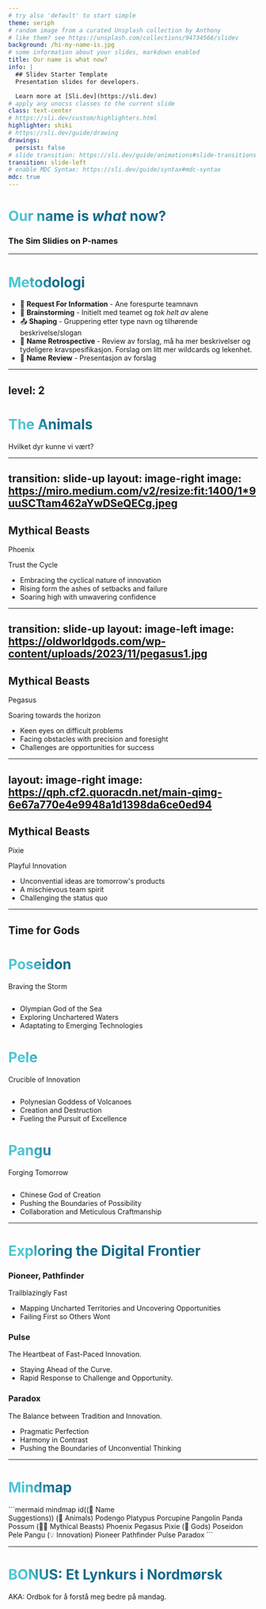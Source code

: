 ```yaml
---
# try also 'default' to start simple
theme: seriph
# random image from a curated Unsplash collection by Anthony
# like them? see https://unsplash.com/collections/94734566/slidev
background: /hi-my-name-is.jpg
# some information about your slides, markdown enabled
title: Our name is what now?
info: |
  ## Slidev Starter Template
  Presentation slides for developers.

  Learn more at [Sli.dev](https://sli.dev)
# apply any unocss classes to the current slide
class: text-center
# https://sli.dev/custom/highlighters.html
highlighter: shiki
# https://sli.dev/guide/drawing
drawings:
  persist: false
# slide transition: https://sli.dev/guide/animations#slide-transitions
transition: slide-left
# enable MDC Syntax: https://sli.dev/guide/syntax#mdc-syntax
mdc: true
---
```


<div class="bg-gray-900 bg-opacity-30 p-2 rounded-md">
  <h1 class="text-blue-200">Our name is <i>what</i> now?</h1>

  <h3 class="text-green-300">The Sim Slidies on P-names</h3>
</div>

---

# Metodologi

- 📝 **Request For Information** - Ane forespurte teamnavn
- 🧠 **Brainstorming** - Initielt med teamet og *tok helt av* alene
- 📤 **Shaping** - Gruppering etter type navn og tilhørende beskrivelse/slogan
- 🤖 **Name Retrospective** - Review av forslag, må ha mer beskrivelser og tydeligere kravspesifikasjon. Forslag om litt mer wildcards og lekenhet.
- 🎉 **Name Review** - Presentasjon av forslag

<style>
h1 {
  background-color: #2B90B6;
  background-image: linear-gradient(45deg, #4EC5D4 10%, #146b8c 20%);
  background-size: 100%;
  -webkit-background-clip: text;
  -moz-background-clip: text;
  -webkit-text-fill-color: transparent;
  -moz-text-fill-color: transparent;
}
</style>

<!--
Here is another comment.
-->

---
level: 2
---

# The Animals

Hvilket dyr kunne vi vært?

<div class="grid grid-cols-3 gap-4 justify-center">

<PictureCard 
  v-click
  title="Podengo" 
  slogan="Brilliant's Best Friend"
  tag="Loyalty"
  image="https://media3.giphy.com/media/v1.Y2lkPTc5MGI3NjExcHNyamY3MjBubDlneGNrdjN3Z3kyaWNqaW02MmdrdjNwM3QxOHN6YyZlcD12MV9pbnRlcm5hbF9naWZfYnlfaWQmY3Q9Zw/MT9dJhvWLo1CL8D74x/giphy.gif"
/>

<PictureCard 
  v-click
  title="Platypus" 
  slogan="Unexpected Excellence"
  description="It shouldn't work but it does."
  tag="Versatility"
  image="https://i.pinimg.com/originals/78/c8/85/78c885323c5db9435081804a57d49558.gif" 
/>

<PictureCard 
  v-click
  title="Porcupine" 
  slogan="Small but Packs a Punch"
  tag="Resiliience"
  image="https://64.media.tumblr.com/ef7c65181d0506ba81c1553dc7d70280/tumblr_o7c3k02uCd1qfthy3o2_400.gif"
/>

<PictureCard 
  v-click
  title="Pangolin" 
  slogan="Upping the Scale"
  tag="Adaptability"
  image="https://i.pinimg.com/originals/93/ce/da/93cedadc3d7cdd2f5a57386b29b4650b.gif"
/>

<PictureCard  
  v-click
  title="Panda" 
  tag="Diligence" 
  slogan="Keeper of the Forest of Ideas" 
  image="https://images-wixmp-ed30a86b8c4ca887773594c2.wixmp.com/f/532ac8fa-5d42-4cd0-823a-13c07e3a7350/dfum52o-bc984501-a741-4402-8cd2-99bbd361317b.gif?token=eyJ0eXAiOiJKV1QiLCJhbGciOiJIUzI1NiJ9.eyJzdWIiOiJ1cm46YXBwOjdlMGQxODg5ODIyNjQzNzNhNWYwZDQxNWVhMGQyNmUwIiwiaXNzIjoidXJuOmFwcDo3ZTBkMTg4OTgyMjY0MzczYTVmMGQ0MTVlYTBkMjZlMCIsIm9iaiI6W1t7InBhdGgiOiJcL2ZcLzUzMmFjOGZhLTVkNDItNGNkMC04MjNhLTEzYzA3ZTNhNzM1MFwvZGZ1bTUyby1iYzk4NDUwMS1hNzQxLTQ0MDItOGNkMi05OWJiZDM2MTMxN2IuZ2lmIn1dXSwiYXVkIjpbInVybjpzZXJ2aWNlOmZpbGUuZG93bmxvYWQiXX0.gnf6zud7Z66_7nPGBZ5PYSreQmKA-5wmAXJsuhIXZBQ"
/>

<PictureCard v-click title="Possum" image="https://j.gifs.com/VArv5O.gif" description="The (o)Possum stays in one area as long as there is food and water, and favor dark, secure areas. Can play possum to avoid uncomfortable situations." tag="Resourcefulness" />

</div>

---
transition: slide-up
layout: image-right
image: https://miro.medium.com/v2/resize:fit:1400/1*9uuSCTtam462aYwDSeQECg.jpeg
---

## Mythical Beasts
<span class="text-4xl bg-gradient-to-r from-orange-600 via-yellow-500 to-red-400 bg-clip-text text-transparent">Phoenix</span>

<span class="bg-gradient-to-r from-yellow-600 via-cyan-500 to-green-400 bg-clip-text text-transparent">Trust the Cycle</span>

<ul>
  <li v-click>Embracing the cyclical nature of innovation</li>
  <li v-click>Rising form the ashes of setbacks and failure</li>
  <li v-click>Soaring high with unwavering confidence</li>
</ul>

---
transition: slide-up
layout: image-left
image: https://oldworldgods.com/wp-content/uploads/2023/11/pegasus1.jpg
---

## Mythical Beasts
<span class="text-4xl! bg-gradient-to-r from-yellow-600 via-cyan-500 to-green-400 bg-clip-text text-transparent">Pegasus</span>

<span class="bg-gradient-to-r from-white via-cyan-500 to-blue-400 bg-clip-text text-transparent">Soaring towards the horizon</span>

<ul>
  <li v-click>Keen eyes on difficult problems</li>
  <li v-click>Facing obstacles with precision and foresight</li>
  <li v-click>Challenges are opportunities for success</li>
</ul>

---
layout: image-right
image: https://qph.cf2.quoracdn.net/main-qimg-6e67a770e4e9948a1d1398da6ce0ed94
---

## Mythical Beasts
<span class="text-4xl! bg-gradient-to-r from-green-300 via-green-500 to-green-700 bg-clip-text text-transparent">Pixie</span>

<span class="bg-gradient-to-r from-teal-500 to-white bg-clip-text text-transparent">Playful Innovation</span>

<ul>
  <li v-click>Unconvential ideas are tomorrow's products</li>
  <li v-click>A mischievous team spirit</li>
  <li v-click>Challenging the status quo</li>
</ul>

---

## Time for Gods

<div grid="~ cols-3 gap-2" m="t-2">
  <div class="space-y-4" v-click>
    <h1>Poseidon</h1>
    <p>Braving the Storm</p>
    <img border="rounded" class="aspect-video" src="https://cdn.thecollector.com/wp-content/uploads/2022/02/jean-antoine-theodore-gudin-shipping-storm.jpg?width=1400&quality=55" alt="">
    <ul>
      <li>Olympian God of the Sea</li>
      <li>Exploring Unchartered Waters</li>
      <li>Adaptating to Emerging Technologies</li>
    </ul>
  </div>
  <div class="space-y-4" v-click>
    <h1>Pele</h1>
    <p>Crucible of Innovation</p>
    <img border="rounded" class="aspect-video object-cover object-top" src="https://miro.medium.com/v2/resize:fit:1024/1*f-AQYbRsRlKnnWfSbUQTVQ@2x.jpeg" alt="">
    <ul>
      <li>Polynesian Goddess of Volcanoes</li>
      <li>Creation and Destruction</li>
      <li>Fueling the Pursuit of Excellence</li>
    </ul>
  </div>
  <div class="space-y-4" v-click>
    <h1>Pangu</h1>
    <p>Forging Tomorrow</p>
    <img border="rounded" class="aspect-video object-cover object-top" src="https://mythologysource.com/wp-content/uploads/2020/11/pangu.png" alt="">
    <ul>
      <li>Chinese God of Creation</li>
      <li>Pushing the Boundaries of Possibility</li>
      <li>Collaboration and Meticulous Craftmanship</li>
    </ul>
  </div>
</div>

---

# Exploring the Digital Frontier

<div grid="~ cols-3 gap-4" m="t-20">
  <div v-click class="rounded-md p-4 bg-lime-900">
    <h3>Pioneer, Pathfinder</h3>
    <p>Trailblazingly Fast</p>
    <ul>
      <li>Mapping Uncharted Territories and Uncovering Opportunities</li>
      <li>Failing First so Others Wont</li>
    </ul>
  </div>
  <div v-click class="rounded-md bg-green-900 p-4">
    <h3>Pulse</h3>
    <p>The Heartbeat of Fast-Paced Innovation.</p>
    <ul>
      <li>Staying Ahead of the Curve.</li>
      <li>Rapid Response to Challenge and Opportunity.</li>
    </ul>
  </div>
  <div v-click class="rounded-md p-4 bg-cyan-900">
    <h3>Paradox</h3>
    <p>The Balance between Tradition and Innovation.</p>
    <ul>
      <li>Pragmatic Perfection</li>
      <li>Harmony in Contrast</li>
      <li>Pushing the Boundaries of Unconvential Thinking</li>
    </ul>
  </div>
</div>

---

# Mindmap

<div class="p-2 pt-0 -mt-4">
```mermaid
mindmap
  id((💭 Name <br /> Suggestions))
    (🐙 Animals)
      Podengo
      Platypus
      Porcupine
      Pangolin
      Panda
      Possum
    (🐦‍🔥 Mythical Beasts)
      Phoenix
      Pegasus
      Pixie
    (🙏 Gods)
      Poseidon
      Pele
      Pangu
    (💡 Innovation)
      Pioneer
      Pathfinder
      Pulse
      Paradox
```
</div>

---

# BONUS: Et Lynkurs i Nordmørsk

AKA: Ordbok for å forstå meg bedre på mandag.

<div class="grid grid-cols-4 gap-4 w-full mt-6">
  <WordCard word="Mjøk" translation="Melk" />
  <Youtube id="62Xgnx0oy-Q" class="aspect-video w-full rounded-md" />
  <WordCard word="Svåltinj/Svolta" translation="Sulten (hankjønn)/Sulten (hokjønn)" />
  <WordCard word="Sykjå, Akjå, Nikjå" translation="17, 18, 19" />
  <WordCard word="E tykkje ta e kjøle" translation="Jeg synes det er ugreit / forferdelig / urimelig /overdrevent / unødvendig" />
  <WordCard word="Bakels å græt" translation="Vafler med smørgrøt eller rømmegrøt" />
  <WordCard word="Hæmbakakak" translation="Hjemmebakt brød" />
  <WordCard word="Kjøle klar" translation="Veldig sliten" />
  <WordCard word="Farsk" translation="Ugagn. Feks. 'Guten e farskåt!'" />
  <WordCard word="Ketta" translation="Kiler. 'Ikkje kett me!!!'" />
  <WordCard word="Bleinkje" translation="Blinke. 'Sjå, den både bleinkje og skin!'" />
  <Youtube id="lczN213021Y" class="aspect-video w-full rounded-md" />
</div>
